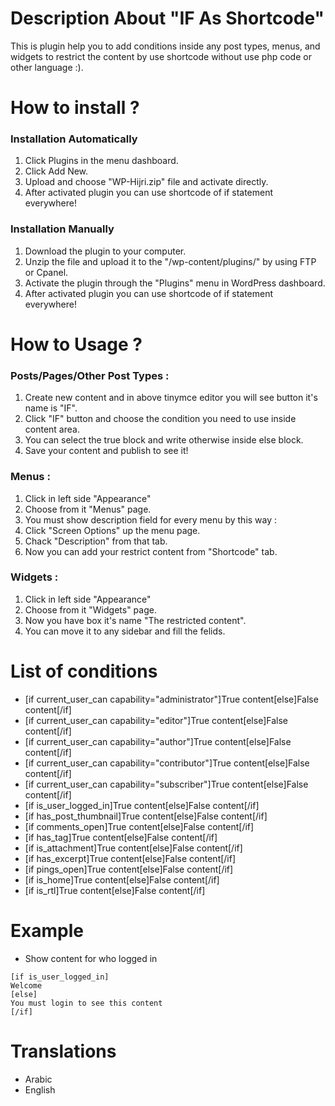 # Description About "IF As Shortcode"
This is plugin help you to add conditions inside any post types, menus, and widgets to restrict the content by use shortcode without use php code or other language :).

# How to install ?
### Installation Automatically
1. Click Plugins in the menu dashboard.
2. Click Add New.
3. Upload and choose "WP-Hijri.zip" file and activate directly.
4. After activated plugin you can use shortcode of if statement everywhere!


### Installation Manually
1. Download the plugin to your computer.
2. Unzip the file and upload it to the "/wp-content/plugins/" by using FTP or Cpanel.
3. Activate the plugin through the "Plugins" menu in WordPress dashboard.
4. After activated plugin you can use shortcode of if statement everywhere!

# How to Usage ?
### Posts/Pages/Other Post Types :
1. Create new content and in above tinymce editor you will see button it's name is "IF".
2. Click "IF" button and choose the condition you need to use inside content area.
3. You can select the true block and write otherwise inside else block.
4. Save your content and publish to see it!
 

### Menus :
1. Click in left side "Appearance"
2. Choose from it "Menus" page.
3. You must show description field for every menu by this way :
4. Click "Screen Options" up the menu page.
5. Chack "Description" from that tab.
6. Now you can add your restrict content from "Shortcode" tab.

### Widgets : 
1. Click in left side "Appearance"
2. Choose from it "Widgets" page.
3. Now you have box it's name "The restricted content".
4. You can move it to any sidebar and fill the felids.

# List of conditions
* [if current_user_can capability="administrator"]True content[else]False content[/if]
* [if current_user_can capability="editor"]True content[else]False content[/if]
* [if current_user_can capability="author"]True content[else]False content[/if]
* [if current_user_can capability="contributor"]True content[else]False content[/if]
* [if current_user_can capability="subscriber"]True content[else]False content[/if]
* [if is_user_logged_in]True content[else]False content[/if]
* [if has_post_thumbnail]True content[else]False content[/if]
* [if comments_open]True content[else]False content[/if]
* [if has_tag]True content[else]False content[/if]
* [if is_attachment]True content[else]False content[/if]
* [if has_excerpt]True content[else]False content[/if]
* [if pings_open]True content[else]False content[/if]
* [if is_home]True content[else]False content[/if]
* [if is_rtl]True content[else]False content[/if]

# Example
* Show content for who logged in
```
[if is_user_logged_in]
Welcome
[else]
You must login to see this content
[/if]
```

# Translations
 * Arabic
 * English
